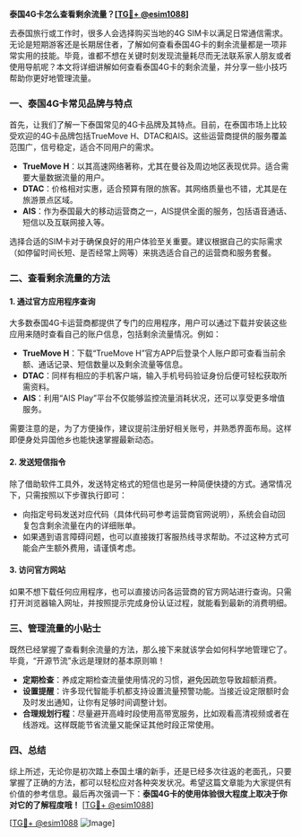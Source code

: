 **泰国4G卡怎么查看剩余流量？[[TG💪+ @esim1088](https://t.me/s/esim1088)]**

去泰国旅行或工作时，很多人会选择购买当地的4G SIM卡以满足日常通信需求。无论是短期游客还是长期居住者，了解如何查看泰国4G卡的剩余流量都是一项非常实用的技能。毕竟，谁都不想在关键时刻发现流量耗尽而无法联系家人朋友或者使用导航呢？本文将详细讲解如何查看泰国4G卡的剩余流量，并分享一些小技巧帮助你更好地管理流量。

### 一、泰国4G卡常见品牌与特点

首先，让我们了解一下泰国常见的4G卡品牌及其特点。目前，在泰国市场上比较受欢迎的4G卡品牌包括TrueMove H、DTAC和AIS。这些运营商提供的服务覆盖范围广，信号稳定，适合不同用户的需求。

- **TrueMove H**：以其高速网络著称，尤其在曼谷及周边地区表现优异。适合需要大量数据流量的用户。
- **DTAC**：价格相对实惠，适合预算有限的旅客。其网络质量也不错，尤其是在旅游景点区域。
- **AIS**：作为泰国最大的移动运营商之一，AIS提供全面的服务，包括语音通话、短信以及互联网接入等。

选择合适的SIM卡对于确保良好的用户体验至关重要。建议根据自己的实际需求（如停留时间长短、是否经常上网等）来挑选适合自己的运营商和服务套餐。

### 二、查看剩余流量的方法

#### 1. 通过官方应用程序查询

大多数泰国4G卡运营商都提供了专门的应用程序，用户可以通过下载并安装这些应用来随时查看自己的账户信息，包括剩余流量情况。例如：

- **TrueMove H**：下载“TrueMove H”官方APP后登录个人账户即可查看当前余额、通话记录、短信数量以及剩余流量等信息。
- **DTAC**：同样有相应的手机客户端，输入手机号码验证身份后便可轻松获取所需资料。
- **AIS**：利用“AIS Play”平台不仅能够监控流量消耗状况，还可以享受更多增值服务。

需要注意的是，为了方便操作，建议提前注册好相关账号，并熟悉界面布局。这样即便身处异国他乡也能快速掌握最新动态。

#### 2. 发送短信指令

除了借助软件工具外，发送特定格式的短信也是另一种简便快捷的方式。通常情况下，只需按照以下步骤执行即可：

- 向指定号码发送对应代码（具体代码可参考运营商官网说明），系统会自动回复包含剩余流量在内的详细账单。
- 如果遇到语言障碍问题，也可以直接拨打客服热线寻求帮助。不过这种方式可能会产生额外费用，请谨慎考虑。

#### 3. 访问官方网站

如果不想下载任何应用程序，也可以直接访问各运营商的官方网站进行查询。只需打开浏览器输入网址，并按照提示完成身份认证过程，就能看到最新的消费明细。

### 三、管理流量的小贴士

既然已经掌握了查看剩余流量的方法，那么接下来就该学会如何科学地管理它了。毕竟，“开源节流”永远是理财的基本原则嘛！

- **定期检查**：养成定期检查流量使用情况的习惯，避免因疏忽导致超额消费。
- **设置提醒**：许多现代智能手机都支持设置流量预警功能。当接近设定限额时会及时发出通知，让你有足够时间调整计划。
- **合理规划行程**：尽量避开高峰时段使用高带宽服务，比如观看高清视频或者在线游戏。这样既能节省流量又能保证其他时段正常使用。

### 四、总结

综上所述，无论你是初次踏上泰国土壤的新手，还是已经多次往返的老面孔，只要掌握了正确的方法，都可以轻松应对各种突发状况。希望这篇文章能为大家提供有价值的参考信息。最后再次强调一下：**泰国4G卡的使用体验很大程度上取决于你对它的了解程度哦！** [[TG💪+ @esim1088](https://t.me/s/esim1088)]

[[TG💪+ @esim1088](https://t.me/s/esim1088) ![Image](https://i.postimg.cc/4NQfJmqS/Snipaste-2025-05-13-00-14-12.png)]
